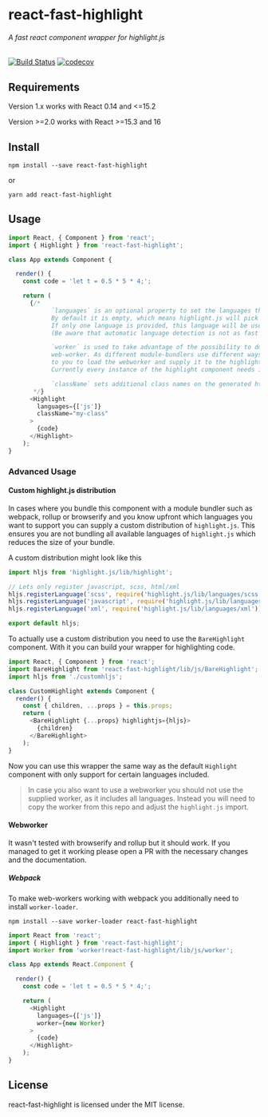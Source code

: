 # react-fast-highlight

###### A fast react component wrapper for highlight.js

[![Build Status](https://travis-ci.com/researchgate/react-fast-highlight.svg?branch=master)](https://travis-ci.com/researchgate/react-fast-highlight)
[![codecov](https://codecov.io/gh/researchgate/react-fast-highlight/branch/master/graph/badge.svg)](https://codecov.io/gh/researchgate/react-fast-highlight)

## Requirements

Version 1.x works with React 0.14 and <=15.2

Version >=2.0 works with React >=15.3 and 16

## Install

`npm install --save react-fast-highlight`

or

`yarn add react-fast-highlight`

## Usage

```js
import React, { Component } from 'react';
import { Highlight } from 'react-fast-highlight';

class App extends Component {

  render() {
    const code = 'let t = 0.5 * 5 * 4;';

    return (
      {/*
            `languages` is an optional property to set the languages that highlight.js should pick from.
            By default it is empty, which means highlight.js will pick from all available languages.
            If only one language is provided, this language will be used without doing checks beforehand.
            (Be aware that automatic language detection is not as fast as when specifing a language.)

            `worker` is used to take advantage of the possibility to do the highlighting work in a
            web-worker. As different module-bundlers use different ways to load web-workers, it is up
            to you to load the webworker and supply it to the highlight component. (see example)
            Currently every instance of the highlight component needs its own web-worker.

            `className` sets additional class names on the generated html markup.
       */}
      <Highlight
        languages={['js']}
        className="my-class"
      >
        {code}
      </Highlight>
    );
}
```

### Advanced Usage

#### Custom highlight.js distribution

In cases where you bundle this component with a module bundler such as webpack,
rollup or browserify and you know upfront which languages you want to support
you can supply a custom distribution of `highlight.js`. This ensures you are not
bundling all available languages of `highlight.js` which reduces the size of
your bundle.

A custom distribution might look like this

```js
import hljs from 'highlight.js/lib/highlight';

// Lets only register javascript, scss, html/xml
hljs.registerLanguage('scss', require('highlight.js/lib/languages/scss'));
hljs.registerLanguage('javascript', require('highlight.js/lib/languages/javascript'));
hljs.registerLanguage('xml', require('highlight.js/lib/languages/xml'));

export default hljs;
```

To actually use a custom distribution you need to use the `BareHighlight`
component. With it you can build your wrapper for highlighting code.

```js
import React, { Component } from 'react';
import BareHighlight from 'react-fast-highlight/lib/js/BareHighlight';
import hljs from './customhljs';

class CustomHighlight extends Component {
  render() {
    const { children, ...props } = this.props;
    return (
      <BareHighlight {...props} highlightjs={hljs}>
        {children}
      </BareHighlight>
    );
}
```

Now you can use this wrapper the same way as the default `Highlight` component
with only support for certain languages included.

> In case you also want to use a webworker you should not use the supplied
> worker, as it includes all languages. Instead you will need to copy the worker
> from this repo and adjust the `highlight.js` import.

#### Webworker

It wasn't tested with browserify and rollup but it should work. If you managed
to get it working please open a PR with the necessary changes and the
documentation.

##### Webpack

To make web-workers working with webpack you additionally need to install
`worker-loader`.

`npm install --save worker-loader react-fast-highlight`

```js
import React from 'react';
import { Highlight } from 'react-fast-highlight';
import Worker from 'worker!react-fast-highlight/lib/js/worker';

class App extends React.Component {

  render() {
    const code = 'let t = 0.5 * 5 * 4;';

    return (
      <Highlight
        languages={['js']}
        worker={new Worker}
      >
        {code}
      </Highlight>
    );
}
```

## License

react-fast-highlight is licensed under the MIT license.
